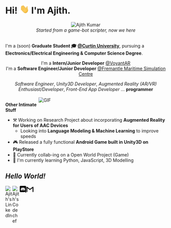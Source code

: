 <h1> Hi! <img src="https://raw.githubusercontent.com/ABSphreak/ABSphreak/master/gifs/Hi.gif" width="30px"> I'm Ajith. </h1>

<div align="center">
<img src="https://github.com/raghavk16/raghavk16/blob/master/octo.gif" alt="Ajith Kumar" width="150" height="150" />
</div>

<div align="center">
<i>Started from a game-bot scripter, now we here</i>
</div>
<br />

I'm a (soon) **Graduate Student :mortar_board: [@Curtin University](https://www.curtin.edu.au/)**, pursuing a **Electronics/Electrical Engineering & Computer Science Degree**. <br />

<div align="center">
  
  I'm a <b>Intern/Junior Developer</b> [@VoyantAR](https://www.voyantar.com/) <br />
  I'm a <b>Software Engineer/Junior Developer</b> [@Fremantle Maritime Simulation Centre](https://www.linkedin.com/company/fremantle-maritime-simulation-centre/?originalSubdomain=au)
</div>


<div align="center">
  <i>Software Engineer</i>, <i>Unity3D Developer</i>, <i>Augmented Reality (AR/VR) Enthusiast/Developer</i>, <i>Front-End App Developer</i> ... <b>programmer</b>  
</div>
<br />

<img align="right" alt="GIF" src="https://media1.tenor.com/images/1c6140897565e34a4e98f618e220dc0d/tenor.gif?itemid=9358372" width="400px" />

**Other Intimate Stuff**
- ⚒ Working on Research Project about incorporating **Augmented Reality for Users of AAC Devices**
  - Looking into **Language Modeling & Machine Learning** to improve speeds
- 🎮 Released a fully functional **Android Game built in Unity3D on PlayStore**
- 🔨 Currently collab-ing on a Open World Project (Game)
- 🌱 I'm currently learning Python, JavaScript, 3D Modelling


***Hello World!***
-

<a href="https://www.linkedin.com/in/ajith97/">
  <img align="left" alt="Ajith's LinkedIn" width="22px" src="https://cdn.jsdelivr.net/npm/simple-icons@v3/icons/linkedin.svg" />
</a> 

<a href="https://www.codechef.com/users/aj_k97">
  <img align="left" alt="Ajith's Codechef" width="22px" src="https://cdn.jsdelivr.net/npm/simple-icons@v3/icons/codechef.svg" />
</a>

<a href="https://discord.gg/N5uGyEs">
  <img align="left" alt="Curtin Game Dev" width="22px" src="https://raw.githubusercontent.com/AJ-K97/AJ-K97/master/icons/discord.svg" />
</a>

<a href="mailto:ssajithisg@gmail.com">
  <img align="left" alt="Ajith's GMail" width="22px" src="https://raw.githubusercontent.com/AJ-K97/AJ-K97/master/icons/gmail.svg" />
</a>


